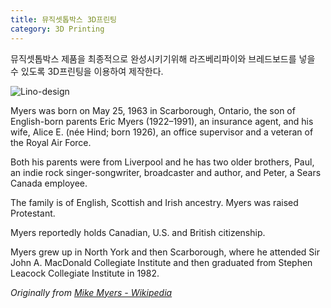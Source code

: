 ```yaml
---
title: 뮤직셋톱박스 3D프린팅
category: 3D Printing
---
```


뮤직셋톱박스 제품을 최종적으로 완성시키기위해 라즈베리파이와 브레드보드를 넣을 수 있도록
3D프린팅을 이용하여 제작한다.

<!-- more -->

![Lino-design](Yedolseo.github.io/캡처.PNG)

Myers was born on May 25, 1963 in Scarborough, Ontario, the son of English-born parents Eric Myers (1922–1991), an insurance agent, and his wife, Alice E. (née Hind; born 1926), an office supervisor and a veteran of the Royal Air Force.

Both his parents were from Liverpool and he has two older brothers, Paul, an indie rock singer-songwriter, broadcaster and author, and Peter, a Sears Canada employee.

The family is of English, Scottish and Irish ancestry. Myers was raised Protestant.

Myers reportedly holds Canadian, U.S. and British citizenship.

Myers grew up in North York and then Scarborough, where he attended Sir John A. MacDonald Collegiate Institute and then graduated from Stephen Leacock Collegiate Institute in 1982.

_Originally from [Mike Myers - Wikipedia](https://en.wikipedia.org/wiki/Mike_Myers)_
